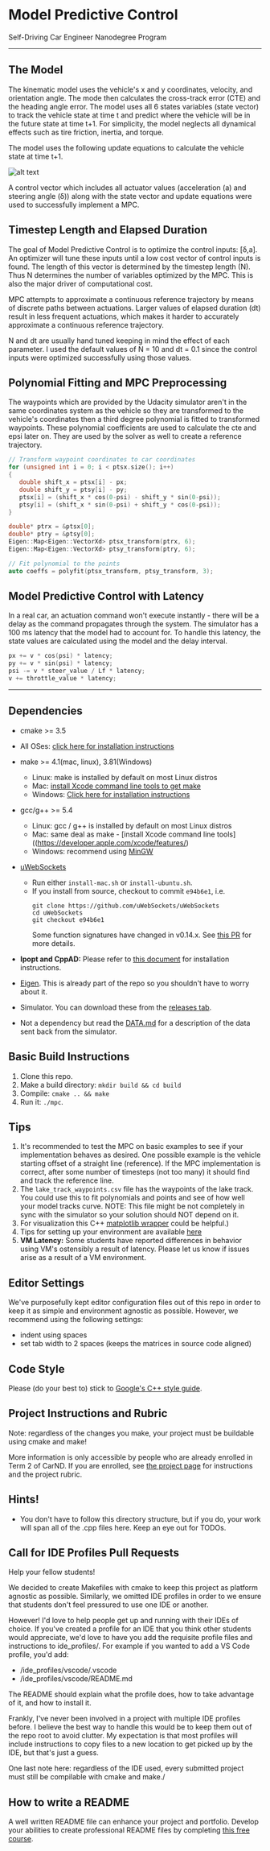 # Model Predictive Control

Self-Driving Car Engineer Nanodegree Program

---

## The Model

The kinematic model uses the vehicle's x and y coordinates, velocity, and orientation angle. The mode then calculates the cross-track error (CTE) and the heading angle error. The model uses all 6 states variables (state vector) to track the vehicle state at time t and predict where the vehicle will be in the future state at time t+1. For simplicity, the model neglects all dynamical effects such as tire friction, inertia, and torque.

The model uses the following update equations to calculate the vehicle state at time t+1.

[//]: # (Image References)

[image1]: ./update_equations.png "Update Equations.png"

![alt text][image1]

A control vector which includes all actuator values (acceleration (a) and steering angle (δ)) along with the state vector and update equations were used to successfully implement a MPC.

## Timestep Length and Elapsed Duration

The goal of Model Predictive Control is to optimize the control inputs: [δ,a]. An optimizer will tune these inputs until a low cost vector of control inputs is found. The length of this vector is determined by the timestep length (N). Thus N determines the number of variables optimized by the MPC. This is also the major driver of computational cost.

MPC attempts to approximate a continuous reference trajectory by means of discrete paths between actuations. Larger values of elapsed duration (dt) result in less frequent actuations, which makes it harder to accurately approximate a continuous reference trajectory. 

N and dt are usually hand tuned keeping in mind the effect of each parameter. I used the default values of N = 10 and dt = 0.1 since the control inputs were optimized successfully using those values.

## Polynomial Fitting and MPC Preprocessing

The waypoints which are provided by the Udacity simulator aren't in the same coordinates system as the vehicle so they are transformed to the vehicle's coordinates then a third degree polynomial is fitted to transformed waypoints. These polynomial coefficients are used to calculate the cte and epsi later on. They are used by the solver as well to create a reference trajectory.

```c++
// Transform waypoint coordinates to car coordinates
for (unsigned int i = 0; i < ptsx.size(); i++)
{
   double shift_x = ptsx[i] - px;
   double shift_y = ptsy[i] - py;
   ptsx[i] = (shift_x * cos(0-psi) - shift_y * sin(0-psi));
   ptsy[i] = (shift_x * sin(0-psi) + shift_y * cos(0-psi));
}

double* ptrx = &ptsx[0];
double* ptry = &ptsy[0];
Eigen::Map<Eigen::VectorXd> ptsx_transform(ptrx, 6);
Eigen::Map<Eigen::VectorXd> ptsy_transform(ptry, 6);

// Fit polynomial to the points
auto coeffs = polyfit(ptsx_transform, ptsy_transform, 3);          
```

## Model Predictive Control with Latency

In a real car, an actuation command won't execute instantly - there will be a delay as the command propagates through the system. The simulator has a 100 ms latency that the model had to account for. To handle this latency, the state values are calculated using the model and the delay interval.

```c++
px += v * cos(psi) * latency;
py += v * sin(psi) * latency;
psi -= v * steer_value / Lf * latency;
v += throttle_value * latency;
```

---

## Dependencies

* cmake >= 3.5
 * All OSes: [click here for installation instructions](https://cmake.org/install/)
* make >= 4.1(mac, linux), 3.81(Windows)
  * Linux: make is installed by default on most Linux distros
  * Mac: [install Xcode command line tools to get make](https://developer.apple.com/xcode/features/)
  * Windows: [Click here for installation instructions](http://gnuwin32.sourceforge.net/packages/make.htm)
* gcc/g++ >= 5.4
  * Linux: gcc / g++ is installed by default on most Linux distros
  * Mac: same deal as make - [install Xcode command line tools]((https://developer.apple.com/xcode/features/)
  * Windows: recommend using [MinGW](http://www.mingw.org/)
* [uWebSockets](https://github.com/uWebSockets/uWebSockets)
  * Run either `install-mac.sh` or `install-ubuntu.sh`.
  * If you install from source, checkout to commit `e94b6e1`, i.e.
    ```
    git clone https://github.com/uWebSockets/uWebSockets
    cd uWebSockets
    git checkout e94b6e1
    ```
    Some function signatures have changed in v0.14.x. See [this PR](https://github.com/udacity/CarND-MPC-Project/pull/3) for more details.

* **Ipopt and CppAD:** Please refer to [this document](https://github.com/udacity/CarND-MPC-Project/blob/master/install_Ipopt_CppAD.md) for installation instructions.
* [Eigen](http://eigen.tuxfamily.org/index.php?title=Main_Page). This is already part of the repo so you shouldn't have to worry about it.
* Simulator. You can download these from the [releases tab](https://github.com/udacity/self-driving-car-sim/releases).
* Not a dependency but read the [DATA.md](./DATA.md) for a description of the data sent back from the simulator.


## Basic Build Instructions

1. Clone this repo.
2. Make a build directory: `mkdir build && cd build`
3. Compile: `cmake .. && make`
4. Run it: `./mpc`.

## Tips

1. It's recommended to test the MPC on basic examples to see if your implementation behaves as desired. One possible example
is the vehicle starting offset of a straight line (reference). If the MPC implementation is correct, after some number of timesteps
(not too many) it should find and track the reference line.
2. The `lake_track_waypoints.csv` file has the waypoints of the lake track. You could use this to fit polynomials and points and see of how well your model tracks curve. NOTE: This file might be not completely in sync with the simulator so your solution should NOT depend on it.
3. For visualization this C++ [matplotlib wrapper](https://github.com/lava/matplotlib-cpp) could be helpful.)
4.  Tips for setting up your environment are available [here](https://classroom.udacity.com/nanodegrees/nd013/parts/40f38239-66b6-46ec-ae68-03afd8a601c8/modules/0949fca6-b379-42af-a919-ee50aa304e6a/lessons/f758c44c-5e40-4e01-93b5-1a82aa4e044f/concepts/23d376c7-0195-4276-bdf0-e02f1f3c665d)
5. **VM Latency:** Some students have reported differences in behavior using VM's ostensibly a result of latency.  Please let us know if issues arise as a result of a VM environment.

## Editor Settings

We've purposefully kept editor configuration files out of this repo in order to
keep it as simple and environment agnostic as possible. However, we recommend
using the following settings:

* indent using spaces
* set tab width to 2 spaces (keeps the matrices in source code aligned)

## Code Style

Please (do your best to) stick to [Google's C++ style guide](https://google.github.io/styleguide/cppguide.html).

## Project Instructions and Rubric

Note: regardless of the changes you make, your project must be buildable using
cmake and make!

More information is only accessible by people who are already enrolled in Term 2
of CarND. If you are enrolled, see [the project page](https://classroom.udacity.com/nanodegrees/nd013/parts/40f38239-66b6-46ec-ae68-03afd8a601c8/modules/f1820894-8322-4bb3-81aa-b26b3c6dcbaf/lessons/b1ff3be0-c904-438e-aad3-2b5379f0e0c3/concepts/1a2255a0-e23c-44cf-8d41-39b8a3c8264a)
for instructions and the project rubric.

## Hints!

* You don't have to follow this directory structure, but if you do, your work
  will span all of the .cpp files here. Keep an eye out for TODOs.

## Call for IDE Profiles Pull Requests

Help your fellow students!

We decided to create Makefiles with cmake to keep this project as platform
agnostic as possible. Similarly, we omitted IDE profiles in order to we ensure
that students don't feel pressured to use one IDE or another.

However! I'd love to help people get up and running with their IDEs of choice.
If you've created a profile for an IDE that you think other students would
appreciate, we'd love to have you add the requisite profile files and
instructions to ide_profiles/. For example if you wanted to add a VS Code
profile, you'd add:

* /ide_profiles/vscode/.vscode
* /ide_profiles/vscode/README.md

The README should explain what the profile does, how to take advantage of it,
and how to install it.

Frankly, I've never been involved in a project with multiple IDE profiles
before. I believe the best way to handle this would be to keep them out of the
repo root to avoid clutter. My expectation is that most profiles will include
instructions to copy files to a new location to get picked up by the IDE, but
that's just a guess.

One last note here: regardless of the IDE used, every submitted project must
still be compilable with cmake and make./

## How to write a README
A well written README file can enhance your project and portfolio.  Develop your abilities to create professional README files by completing [this free course](https://www.udacity.com/course/writing-readmes--ud777).

